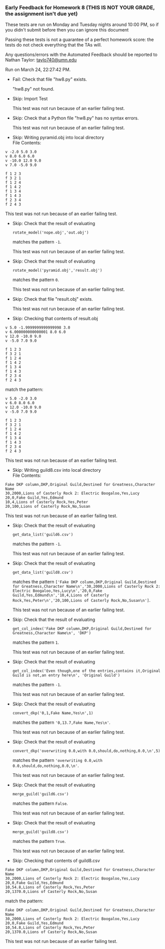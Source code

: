 ### Early Feedback for Homework 8 (THIS IS NOT YOUR GRADE, the assignment isn't due yet)

These tests are run on Monday and Tuesday nights around 10:00 PM, so if you didn't submit before then you can ignore this document

Passing these tests is not a guarantee of a perfect homework score: the tests do not check everything that the TAs will.

Any questions/errors with the Automated Feedback should be reported to Nathan Taylor: taylo740@umn.edu

Run on March 24, 22:27:42 PM.

+ Fail: Check that file "hw8.py" exists.

     "hw8.py" not found.

+ Skip: Import Test

  This test was not run because of an earlier failing test.

+ Skip: Check that a Python file "hw8.py" has no syntax errors.

  This test was not run because of an earlier failing test.

+ Skip: Writing pyramid.obj into local directory  
File Contents:
```
v -2.0 5.0 3.0
v 8.0 6.0 6.0
v -10.0 12.0 9.0
v 7.0 -5.0 9.0

f 1 2 3
f 3 2 1
f 1 2 4
f 1 4 2
f 1 3 4
f 1 4 3
f 2 3 4
f 2 4 3

```


  This test was not run because of an earlier failing test.

+ Skip: 
Check that the result of evaluating
   ```
   rotate_model('nope.obj','out.obj')
   ```
   matches the pattern `-1`.

   


  This test was not run because of an earlier failing test.

+ Skip: 
Check that the result of evaluating
   ```
   rotate_model('pyramid.obj','result.obj')
   ```
   matches the pattern `0`.

   


  This test was not run because of an earlier failing test.

+ Skip: Check that file "result.obj" exists.

  This test was not run because of an earlier failing test.

+ Skip: Checking that contents of result.obj
```
v 5.0 -1.9999999999999998 3.0
v 6.000000000000001 8.0 6.0
v 12.0 -10.0 9.0
v -5.0 7.0 9.0

f 1 2 3
f 3 2 1
f 1 2 4
f 1 4 2
f 1 3 4
f 1 4 3
f 2 3 4
f 2 4 3

```
match the pattern:
```
v 5.0 -2.0 3.0
v 6.0 8.0 6.0
v 12.0 -10.0 9.0
v -5.0 7.0 9.0

f 1 2 3
f 3 2 1
f 1 2 4
f 1 4 2
f 1 3 4
f 1 4 3
f 2 3 4
f 2 4 3

```


  This test was not run because of an earlier failing test.

+ Skip: Writing guild8.csv into local directory  
File Contents:
```
Fake DKP column,DKP,Original Guild,Destined for Greatness,Character Name
30,2000,Lions of Casterly Rock 2: Electric Boogaloo,Yes,Lucy
20,0,Fake Guild,Yes,Edmund
10,4,Lions of Casterly Rock,Yes,Peter
20,100,Lions of Casterly Rock,No,Susan

```


  This test was not run because of an earlier failing test.

+ Skip: 
Check that the result of evaluating
   ```
   get_data_list('guild6.csv')
   ```
   matches the pattern `-1`.

   


  This test was not run because of an earlier failing test.

+ Skip: 
Check that the result of evaluating
   ```
   get_data_list('guild8.csv')
   ```
   matches the pattern `['Fake DKP column,DKP,Original Guild,Destined for Greatness,Character Name\n','30,2000,Lions of Casterly Rock 2: Electric Boogaloo,Yes,Lucy\n','20,0,Fake Guild,Yes,Edmund\n','10,4,Lions of Casterly Rock,Yes,Peter\n','20,100,Lions of Casterly Rock,No,Susan\n']`.

   


  This test was not run because of an earlier failing test.

+ Skip: 
Check that the result of evaluating
   ```
   get_col_index('Fake DKP column,DKP,Original Guild,Destined for Greatness,Character Name\n', 'DKP')
   ```
   matches the pattern `1`.

   


  This test was not run because of an earlier failing test.

+ Skip: 
Check that the result of evaluating
   ```
   get_col_index('Even though,one of the entries,contains it,Original Guild is not,an entry here\n', 'Original Guild')
   ```
   matches the pattern `-1`.

   


  This test was not run because of an earlier failing test.

+ Skip: 
Check that the result of evaluating
   ```
   convert_dkp('0,1,Fake Name,Yes\n',1)
   ```
   matches the pattern `'0,13.7,Fake Name,Yes\n'`.

   


  This test was not run because of an earlier failing test.

+ Skip: 
Check that the result of evaluating
   ```
   convert_dkp('overwriting 0.0,with 0.0,should,do,nothing,0.0,\n',5)
   ```
   matches the pattern `'overwriting 0.0,with 0.0,should,do,nothing,0.0,\n'`.

   


  This test was not run because of an earlier failing test.

+ Skip: 
Check that the result of evaluating
   ```
   merge_guild('guild6.csv')
   ```
   matches the pattern `False`.

   


  This test was not run because of an earlier failing test.

+ Skip: 
Check that the result of evaluating
   ```
   merge_guild('guild8.csv')
   ```
   matches the pattern `True`.

   


  This test was not run because of an earlier failing test.

+ Skip: Checking that contents of guild8.csv
```
Fake DKP column,DKP,Original Guild,Destined for Greatness,Character Name
30,2000,Lions of Casterly Rock 2: Electric Boogaloo,Yes,Lucy
20,0,Fake Guild,Yes,Edmund
10,54.8,Lions of Casterly Rock,Yes,Peter
20,1370.0,Lions of Casterly Rock,No,Susan

```
match the pattern:
```
Fake DKP column,DKP,Original Guild,Destined for Greatness,Character Name
30,2000,Lions of Casterly Rock 2: Electric Boogaloo,Yes,Lucy
20,0,Fake Guild,Yes,Edmund
10,54.8,Lions of Casterly Rock,Yes,Peter
20,1370.0,Lions of Casterly Rock,No,Susan

```


  This test was not run because of an earlier failing test.

